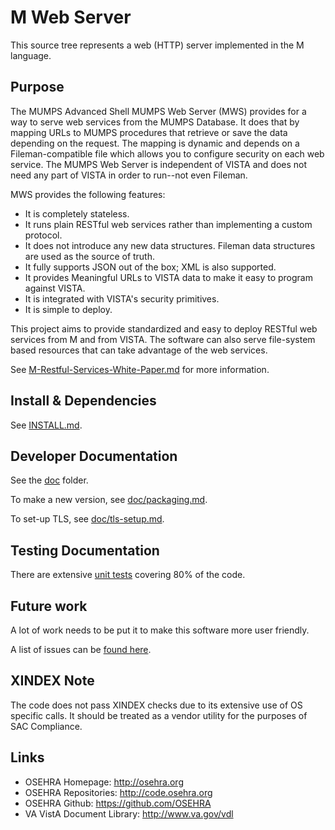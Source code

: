 # M Web Server
This source tree represents a web (HTTP) server implemented in the M language.

## Purpose
The MUMPS Advanced Shell MUMPS Web Server (MWS) provides for a way to serve web
services from the MUMPS Database. It does that by mapping URLs to MUMPS
procedures that retrieve or save the data depending on the request. The mapping
is dynamic and depends on a Fileman-compatible file which allows you to
configure security on each web service. The MUMPS Web Server is independent of
VISTA and does not need any part of VISTA in order to run--not even Fileman.

MWS provides the following features:

 - It is completely stateless.
 - It runs plain RESTful web services rather than implementing a custom protocol.
 - It does not introduce any new data structures. Fileman data structures are used as the source of truth.
 - It fully supports JSON out of the box; XML is also supported.
 - It provides Meaningful URLs to VISTA data to make it easy to program against VISTA.
 - It is integrated with VISTA's security primitives.
 - It is simple to deploy.

This project aims to provide standardized and easy to deploy RESTful web 
services from M and from VISTA. The software can also serve file-system based
resources that can take advantage of the web services.

See [M-Restful-Services-White-Paper.md](M-Restful-Services-White-Paper.md) for
more information.

## Install & Dependencies
See [INSTALL.md](doc/INSTALL.md).

## Developer Documentation
See the [doc](doc) folder.

To make a new version, see [doc/packaging.md](doc/packaging.md).

To set-up TLS, see [doc/tls-setup.md](doc/tls-setup.md).

## Testing Documentation
There are extensive [unit tests](doc/testing.md) covering 80% of
the code.

## Future work
A lot of work needs to be put it to make this software more user friendly.

A list of issues can be [found
here](https://github.com/shabiel/M-Web-Server/issues).

## XINDEX Note
The code does not pass XINDEX checks due to its extensive use of OS specific
calls. It should be treated as a vendor utility for the purposes of SAC Compliance.

## Links
* OSEHRA Homepage: http://osehra.org
* OSEHRA Repositories: http://code.osehra.org
* OSEHRA Github: https://github.com/OSEHRA
* VA VistA Document Library: http://www.va.gov/vdl
